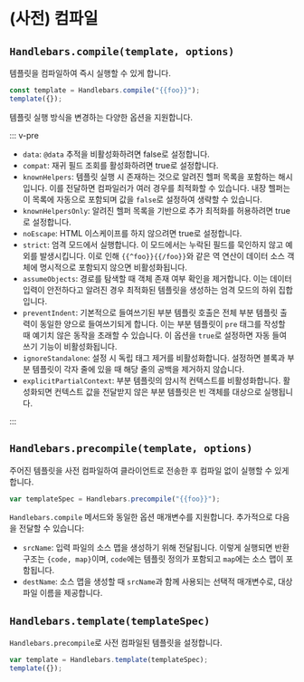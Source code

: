 # (사전) 컴파일

## `Handlebars.compile(template, options)`

템플릿을 컴파일하여 즉시 실행할 수 있게 합니다.

```js
const template = Handlebars.compile("{{foo}}");
template({});
```

템플릿 실행 방식을 변경하는 다양한 옵션을 지원합니다.

::: v-pre

- `data`: `@data` 추적을 비활성화하려면 false로 설정합니다.
- `compat`: 재귀 필드 조회를 활성화하려면 true로 설정합니다.
- `knownHelpers`: 템플릿 실행 시 존재하는 것으로 알려진 헬퍼 목록을 포함하는 해시입니다. 이를 전달하면 컴파일러가 여러
  경우를 최적화할 수 있습니다. 내장 헬퍼는 이 목록에 자동으로 포함되며 값을 `false`로 설정하여 생략할 수 있습니다.
- `knownHelpersOnly`: 알려진 헬퍼 목록을 기반으로 추가 최적화를 허용하려면 true로 설정합니다.
- `noEscape`: HTML 이스케이프를 하지 않으려면 true로 설정합니다.
- `strict`: 엄격 모드에서 실행합니다. 이 모드에서는 누락된 필드를 묵인하지 않고 예외를 발생시킵니다. 이로 인해
  `{{^foo}}{{/foo}}`와 같은 역 연산이 데이터 소스 객체에 명시적으로 포함되지 않으면 비활성화됩니다.
- `assumeObjects`: 경로를 탐색할 때 객체 존재 여부 확인을 제거합니다. 이는 데이터 입력이 안전하다고 알려진 경우 최적화된
  템플릿을 생성하는 엄격 모드의 하위 집합입니다.
- `preventIndent`: 기본적으로 들여쓰기된 부분 템플릿 호출은 전체 부분 템플릿 출력이 동일한 양으로 들여쓰기되게 합니다.
  이는 부분 템플릿이 `pre` 태그를 작성할 때 예기치 않은 동작을 초래할 수 있습니다. 이 옵션을 `true`로 설정하면 자동 들여
  쓰기 기능이 비활성화됩니다.
- `ignoreStandalone`: 설정 시 독립 태그 제거를 비활성화합니다. 설정하면 블록과 부분 템플릿이 각자 줄에 있을 때 해당 줄의
  공백을 제거하지 않습니다.
- `explicitPartialContext`: 부분 템플릿의 암시적 컨텍스트를 비활성화합니다. 활성화되면 컨텍스트 값을 전달받지 않은 부분
  템플릿은 빈 객체를 대상으로 실행됩니다.

:::

## `Handlebars.precompile(template, options)`

주어진 템플릿을 사전 컴파일하여 클라이언트로 전송한 후 컴파일 없이 실행할 수 있게 합니다.

```js
var templateSpec = Handlebars.precompile("{{foo}}");
```

`Handlebars.compile` 메서드와 동일한 옵션 매개변수를 지원합니다. 추가적으로 다음을 전달할 수 있습니다:

- `srcName`: 입력 파일의 소스 맵을 생성하기 위해 전달됩니다. 이렇게 실행되면 반환 구조는 `{code, map}`이며, `code`에는
  템플릿 정의가 포함되고 `map`에는 소스 맵이 포함됩니다.
- `destName`: 소스 맵을 생성할 때 `srcName`과 함께 사용되는 선택적 매개변수로, 대상 파일 이름을 제공합니다.

## `Handlebars.template(templateSpec)`

`Handlebars.precompile`로 사전 컴파일된 템플릿을 설정합니다.

```js
var template = Handlebars.template(templateSpec);
template({});
```
